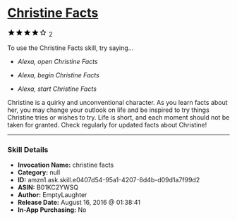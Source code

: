 # [Christine Facts](http://alexa.amazon.com/#skills/amzn1.ask.skill.e0407d54-95a1-4207-8d4b-d09d1a7f99d2)
![4 stars](../../images/ic_star_black_18dp_1x.png)![4 stars](../../images/ic_star_black_18dp_1x.png)![4 stars](../../images/ic_star_black_18dp_1x.png)![4 stars](../../images/ic_star_black_18dp_1x.png)![4 stars](../../images/ic_star_border_black_18dp_1x.png) 2

To use the Christine Facts skill, try saying...

* *Alexa, open Christine Facts*

* *Alexa, begin Christine Facts*

* *Alexa, start Christine Facts*

Christine is a quirky and unconventional character. As you learn facts about her, you may change your outlook on life and be inspired to try things Christine tries or wishes to try. Life is short, and each moment should not be taken for granted. Check regularly for updated facts about Christine!

***

### Skill Details

* **Invocation Name:** christine facts
* **Category:** null
* **ID:** amzn1.ask.skill.e0407d54-95a1-4207-8d4b-d09d1a7f99d2
* **ASIN:** B01KC2YWSQ
* **Author:** EmptyLaughter
* **Release Date:** August 16, 2016 @ 01:38:41
* **In-App Purchasing:** No
